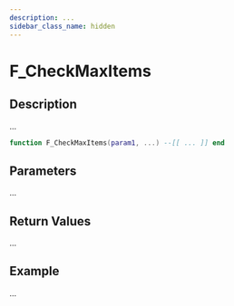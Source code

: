 ```yaml
---
description: ...
sidebar_class_name: hidden
---
```


# F_CheckMaxItems

## Description

...

```lua
function F_CheckMaxItems(param1, ...) --[[ ... ]] end
```

## Parameters

...

## Return Values

...

## Example

...

